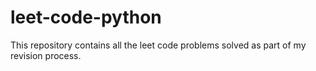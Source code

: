 # leet-code-python
This repository contains all the leet code problems solved as part of my revision process.
